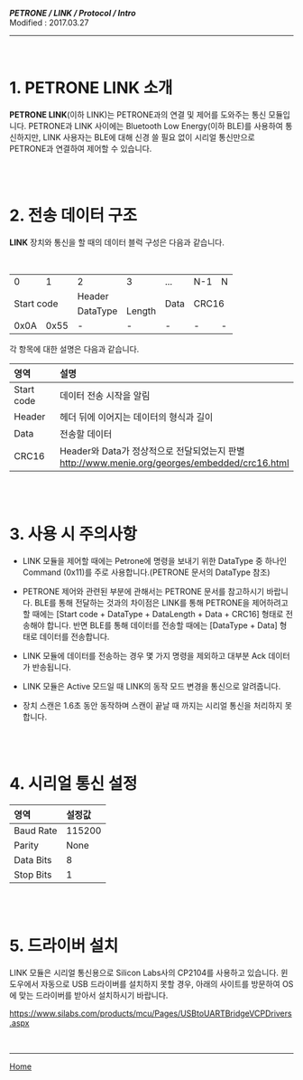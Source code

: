 ***PETRONE / LINK / Protocol / Intro***<br>
Modified : 2017.03.27

---

<br>

# 1. PETRONE LINK 소개

**PETRONE LINK**(이하 LINK)는 PETRONE과의 연결 및 제어를 도와주는 통신 모듈입니다. PETRONE과 LINK 사이에는 Bluetooth Low Energy(이하 BLE)를 사용하여 통신하지만, LINK 사용자는 BLE에 대해 신경 쓸 필요 없이 시리얼 통신만으로 PETRONE과 연결하여 제어할 수 있습니다.


<br>
<br>


# 2. 전송 데이터 구조

**LINK** 장치와 통신을 할 때의 데이터 블럭 구성은 다음과 같습니다.

<table>
    <tr>
        <td>0</td>
        <td>1</td>
        <td>2</td>
        <td>3</td>
        <td>...</td>
        <td>N-1</td>
        <td>N</td>
    </tr>
    <tr>
        <td rowspan="2" colspan="2">Start code</td>
        <td colspan="2">Header</td>
        <td rowspan="2">Data</td>
        <td rowspan="2" colspan="2">CRC16</td>
    </tr>
    <tr>
        <td>DataType</td>
        <td>Length</td>
    </tr>
    <tr>
        <td>0x0A</td>
        <td>0x55</td>
        <td>-</td>
        <td>-</td>
        <td>-</td>
        <td>-</td>
        <td>-</td>
    </tr>
</table>

각 항목에 대한 설명은 다음과 같습니다.


|영역        | 설명                                                                                                |
|:-----------|:----------------------------------------------------------------------------------------------------|
| Start code | 데이터 전송 시작을 알림                                                                             |
| Header     | 헤더 뒤에 이어지는 데이터의 형식과 길이                                                             |
| Data       | 전송할 데이터                                                                                       |
| CRC16      | Header와 Data가 정상적으로 전달되었는지 판별<br>http://www.menie.org/georges/embedded/crc16.html    |


<br>
<br>


# 3. 사용 시 주의사항

- LINK 모듈을 제어할 때에는 Petrone에 명령을 보내기 위한 DataType 중 하나인 Command (0x11)를 주로 사용합니다.(PETRONE 문서의 DataType 참조)

- PETRONE 제어와 관련된 부분에 관해서는 PETRONE 문서를 참고하시기 바랍니다. BLE를 통해 전달하는 것과의 차이점은 LINK를 통해 PETRONE을 제어하려고 할 때에는 [Start code + DataType + DataLength + Data + CRC16] 형태로 전송해야 합니다. 반면 BLE를 통해 데이터를 전송할 때에는 [DataType + Data] 형태로 데이터를 전송합니다.

- LINK 모듈에 데이터를 전송하는 경우 몇 가지 명령을 제외하고 대부분 Ack 데이터가 반송됩니다.

- LINK 모듈은 Active 모드일 때 LINK의 동작 모드 변경을 통신으로 알려줍니다.

- 장치 스캔은 1.6초 동안 동작하며 스캔이 끝날 때 까지는 시리얼 통신을 처리하지 못합니다.


<br>
<br>


# 4. 시리얼 통신 설정


|영역        | 설정값    |
|:-----------|:----------|
| Baud Rate  | 115200    |
| Parity     | None      |
| Data Bits  | 8         |
| Stop Bits  | 1         |


<br>
<br>


# 5. 드라이버 설치

LINK 모듈은 시리얼 통신용으로 Silicon Labs사의 CP2104를 사용하고 있습니다. 윈도우에서 자동으로 USB 드라이버를 설치하지 못할 경우, 아래의 사이트를 방문하여 OS에 맞는 드라이버를 받아서 설치하시기 바랍니다.

https://www.silabs.com/products/mcu/Pages/USBtoUARTBridgeVCPDrivers.aspx

<br>

---
[Home](../../README.md)
